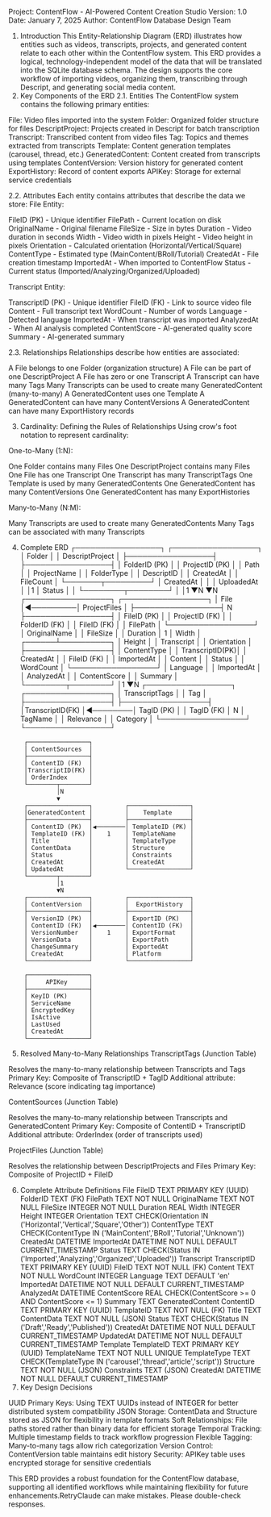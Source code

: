 Project: ContentFlow - AI-Powered Content Creation Studio
Version: 1.0
Date: January 7, 2025
Author: ContentFlow Database Design Team
1. Introduction
This Entity-Relationship Diagram (ERD) illustrates how entities such as videos, transcripts, projects, and generated content relate to each other within the ContentFlow system. This ERD provides a logical, technology-independent model of the data that will be translated into the SQLite database schema. The design supports the core workflow of importing videos, organizing them, transcribing through Descript, and generating social media content.
2. Key Components of the ERD
2.1. Entities
The ContentFlow system contains the following primary entities:

File: Video files imported into the system
Folder: Organized folder structure for files
DescriptProject: Projects created in Descript for batch transcription
Transcript: Transcribed content from video files
Tag: Topics and themes extracted from transcripts
Template: Content generation templates (carousel, thread, etc.)
GeneratedContent: Content created from transcripts using templates
ContentVersion: Version history for generated content
ExportHistory: Record of content exports
APIKey: Storage for external service credentials

2.2. Attributes
Each entity contains attributes that describe the data we store:
File Entity:

FileID (PK) - Unique identifier
FilePath - Current location on disk
OriginalName - Original filename
FileSize - Size in bytes
Duration - Video duration in seconds
Width - Video width in pixels
Height - Video height in pixels
Orientation - Calculated orientation (Horizontal/Vertical/Square)
ContentType - Estimated type (MainContent/BRoll/Tutorial)
CreatedAt - File creation timestamp
ImportedAt - When imported to ContentFlow
Status - Current status (Imported/Analyzing/Organized/Uploaded)

Transcript Entity:

TranscriptID (PK) - Unique identifier
FileID (FK) - Link to source video file
Content - Full transcript text
WordCount - Number of words
Language - Detected language
ImportedAt - When transcript was imported
AnalyzedAt - When AI analysis completed
ContentScore - AI-generated quality score
Summary - AI-generated summary

2.3. Relationships
Relationships describe how entities are associated:

A File belongs to one Folder (organization structure)
A File can be part of one DescriptProject
A File has zero or one Transcript
A Transcript can have many Tags
Many Transcripts can be used to create many GeneratedContent (many-to-many)
A GeneratedContent uses one Template
A GeneratedContent can have many ContentVersions
A GeneratedContent can have many ExportHistory records

3. Cardinality: Defining the Rules of Relationships
Using crow's foot notation to represent cardinality:

One-to-Many (1:N):

One Folder contains many Files
One DescriptProject contains many Files
One File has one Transcript
One Transcript has many TranscriptTags
One Template is used by many GeneratedContents
One GeneratedContent has many ContentVersions
One GeneratedContent has many ExportHistories


Many-to-Many (N:M):

Many Transcripts are used to create many GeneratedContents
Many Tags can be associated with many Transcripts



4. Complete ERD
┌─────────────────┐          ┌─────────────────┐
│     Folder      │          │ DescriptProject │
├─────────────────┤          ├─────────────────┤
│ FolderID (PK)   │          │ ProjectID (PK)  │
│ Path            │          │ ProjectName     │
│ FolderType      │          │ DescriptID      │
│ CreatedAt       │          │ FileCount       │
└───────┬─────────┘          │ CreatedAt       │
        │                    │ UploadedAt      │
        │1                   │ Status          │
        │                    └────────┬────────┘
        │                             │1
        ▼N                            ▼N
┌─────────────────┐          ┌─────────────────┐
│      File       │◀─────────│  ProjectFiles   │
├─────────────────┤     N    ├─────────────────┤
│ FileID (PK)     │          │ ProjectID (FK)  │
│ FolderID (FK)   │          │ FileID (FK)     │
│ FilePath        │          └─────────────────┘
│ OriginalName    │
│ FileSize        │
│ Duration        │                 1
│ Width           │          ┌──────┴──────────┐
│ Height          │          │   Transcript    │
│ Orientation     │          ├─────────────────┤
│ ContentType     │          │ TranscriptID(PK)│
│ CreatedAt       │          │ FileID (FK)     │
│ ImportedAt      │          │ Content         │
│ Status          │          │ WordCount       │
└─────────────────┘          │ Language        │
                             │ ImportedAt      │
                             │ AnalyzedAt      │
                             │ ContentScore    │
                             │ Summary         │
                             └────────┬────────┘
                                      │1
                                      ▼N
                             ┌─────────────────┐         ┌─────────────────┐
                             │ TranscriptTags  │         │      Tag        │
                             ├─────────────────┤         ├─────────────────┤
                             │TranscriptID(FK) │◀────────│ TagID (PK)      │
                             │ TagID (FK)      │    N    │ TagName         │
                             │ Relevance       │         │ Category        │
                             └─────────────────┘         └─────────────────┘

        ┌─────────────────┐
        │ ContentSources  │
        ├─────────────────┤
        │ ContentID (FK)  │
        │TranscriptID(FK) │
        │ OrderIndex      │
        └────────┬────────┘
                 │N
                 ▼
        ┌─────────────────┐         ┌─────────────────┐
        │GeneratedContent │         │    Template     │
        ├─────────────────┤         ├─────────────────┤
        │ ContentID (PK)  │◀────────│ TemplateID (PK) │
        │ TemplateID (FK) │    1    │ TemplateName    │
        │ Title           │         │ TemplateType    │
        │ ContentData     │         │ Structure       │
        │ Status          │         │ Constraints     │
        │ CreatedAt       │         │ CreatedAt       │
        │ UpdatedAt       │         └─────────────────┘
        └────────┬────────┘
                 │1
                 ▼N
        ┌─────────────────┐         ┌─────────────────┐
        │ ContentVersion  │         │  ExportHistory  │
        ├─────────────────┤         ├─────────────────┤
        │ VersionID (PK)  │         │ ExportID (PK)   │
        │ ContentID (FK)  │◀────────│ ContentID (FK)  │
        │ VersionNumber   │    1    │ ExportFormat    │
        │ VersionData     │         │ ExportPath      │
        │ ChangeSummary   │         │ ExportedAt      │
        │ CreatedAt       │         │ Platform        │
        └─────────────────┘         └─────────────────┘

        ┌─────────────────┐
        │     APIKey      │
        ├─────────────────┤
        │ KeyID (PK)      │
        │ ServiceName     │
        │ EncryptedKey    │
        │ IsActive        │
        │ LastUsed        │
        │ CreatedAt       │
        └─────────────────┘
5. Resolved Many-to-Many Relationships
TranscriptTags (Junction Table)

Resolves the many-to-many relationship between Transcripts and Tags
Primary Key: Composite of TranscriptID + TagID
Additional attribute: Relevance (score indicating tag importance)

ContentSources (Junction Table)

Resolves the many-to-many relationship between Transcripts and GeneratedContent
Primary Key: Composite of ContentID + TranscriptID
Additional attribute: OrderIndex (order of transcripts used)

ProjectFiles (Junction Table)

Resolves the relationship between DescriptProjects and Files
Primary Key: Composite of ProjectID + FileID

6. Complete Attribute Definitions
File
FileID          TEXT PRIMARY KEY (UUID)
FolderID        TEXT (FK)
FilePath        TEXT NOT NULL
OriginalName    TEXT NOT NULL
FileSize        INTEGER NOT NULL
Duration        REAL
Width           INTEGER
Height          INTEGER
Orientation     TEXT CHECK(Orientation IN ('Horizontal','Vertical','Square','Other'))
ContentType     TEXT CHECK(ContentType IN ('MainContent','BRoll','Tutorial','Unknown'))
CreatedAt       DATETIME
ImportedAt      DATETIME NOT NULL DEFAULT CURRENT_TIMESTAMP
Status          TEXT CHECK(Status IN ('Imported','Analyzing','Organized','Uploaded'))
Transcript
TranscriptID    TEXT PRIMARY KEY (UUID)
FileID          TEXT NOT NULL (FK)
Content         TEXT NOT NULL
WordCount       INTEGER
Language        TEXT DEFAULT 'en'
ImportedAt      DATETIME NOT NULL DEFAULT CURRENT_TIMESTAMP
AnalyzedAt      DATETIME
ContentScore    REAL CHECK(ContentScore >= 0 AND ContentScore <= 1)
Summary         TEXT
GeneratedContent
ContentID       TEXT PRIMARY KEY (UUID)
TemplateID      TEXT NOT NULL (FK)
Title           TEXT
ContentData     TEXT NOT NULL (JSON)
Status          TEXT CHECK(Status IN ('Draft','Ready','Published'))
CreatedAt       DATETIME NOT NULL DEFAULT CURRENT_TIMESTAMP
UpdatedAt       DATETIME NOT NULL DEFAULT CURRENT_TIMESTAMP
Template
TemplateID      TEXT PRIMARY KEY (UUID)
TemplateName    TEXT NOT NULL UNIQUE
TemplateType    TEXT CHECK(TemplateType IN ('carousel','thread','article','script'))
Structure       TEXT NOT NULL (JSON)
Constraints     TEXT (JSON)
CreatedAt       DATETIME NOT NULL DEFAULT CURRENT_TIMESTAMP
7. Key Design Decisions

UUID Primary Keys: Using TEXT UUIDs instead of INTEGER for better distributed system compatibility
JSON Storage: ContentData and Structure stored as JSON for flexibility in template formats
Soft Relationships: File paths stored rather than binary data for efficient storage
Temporal Tracking: Multiple timestamp fields to track workflow progression
Flexible Tagging: Many-to-many tags allow rich categorization
Version Control: ContentVersion table maintains edit history
Security: APIKey table uses encrypted storage for sensitive credentials

This ERD provides a robust foundation for the ContentFlow database, supporting all identified workflows while maintaining flexibility for future enhancements.RetryClaude can make mistakes. Please double-check responses.